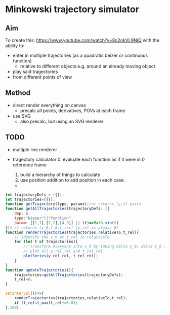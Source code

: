 # Minkowski trajectory simulator
## Aim
To create this:
https://www.youtube.com/watch?v=8o2okVL9NjQ
with the ability to:
- enter in multiple trajectories (as a quadratic beizer or continuous function)
    - relative to different objects e.g. around an already moving object
- play said tragectories
- from different points of view


## Method
- direct render everything on canvas
    - precalc all points, derivatives, POVs at each frame
- use SVG
    - also precalc, but using an SVG renderer

## TODO
- multiple line renderer
- tragectory calculator
    0. evaluate each function as if it were in 0 reference frame
    1. build a hierarchy of things to calculate
    2. use position addition to add position in each case.

    - 
```javascript
let trajectoryDefs = [{}];
let trajectories=[{}];
function getTrajectory(type, params)//=> returns [y,t] pairs
function getAllTrajectories(trajectoryDefs: [{
    dep: x,
    type:"biezer"||"function",
    param: [[1,1],[2,2],[4,3]] || (t)=>Math.sin(t)
}]) // returns [y_0,t_0,t_rel] (y_rel is always 0)
function renderTrajectories(trajectories,relativeTo,t_rel){
    // identify the v_0 at t_rel in relativeTo
    for (let t of trajectories){
        // transform everyone into v_0 by taking delta y_0, delta t_0 and transforming by v_0 to get t_rel_rel and y_rel_rel
        // plot all y_rel_rel and t_rel_rel
        plotSeries(y_rel_rel, t_rel_rel);
    }
}
function updateTrajectories(){
    trajectories=getAllTrajectories(trajectoryDefs);
    t_rel=0;
}

setInterval(()=>{
    renderTrajectories(trajectories,relativeTo,t_rel);
    if (t_rel<t_max)t_rel+=0.01;
},100);
```